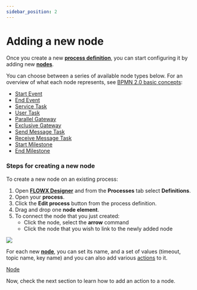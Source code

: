 ```yaml
---
sidebar_position: 2
---
```


# Adding a new node

Once you create a new [**process definition**](../../terms/flowx-process-definition), you can start configuring it by adding new [**nodes**](../../terms/flowx-node).

You can choose between a series of available node types below. For an overview of what each node represents, see [BPMN 2.0 basic concepts](../../platform-overview/frameworks-and-standards/business-process-industry-standards/intro-to-bpmn/bpmn-basic-concepts.md):

* [Start Event](../../building-blocks/node/start-end-node.md)
* [End Event](../../building-blocks/node/start-end-node.md)
* [Service Task](../../building-blocks/node/task-node.md)
* [User Task](../../building-blocks/node/user-task-node.md)
* [Parallel Gateway](../../building-blocks/node/parallel-gateway.md)
* [Exclusive Gateway](../../building-blocks/node/exclusive-gateway-node.md)
* [Send Message Task ](../../building-blocks/node/message-send-received-task-node.md)
* [Receive Message Task](../../building-blocks/node/message-send-received-task-node.md)
* [Start Milestone](../../building-blocks/node/milestone-node.md)
* [End Milestone](../../building-blocks/node/milestone-node.md)

### Steps for creating a new node

To create a new node on an existing process:

1. Open [**FLOWX Designer**](../../terms/flowx-ai-designer) and from the **Processes** tab select **Definitions**.
2. Open your **process**.
3. Click the **Edit process** button from the process definition.
4. Drag and drop one **node element**.
5. To connect the node that you just created:
   * Click the node, select the **arrow** command
   * Click the node that you wish to link to the newly added node

![](https://s3.eu-west-1.amazonaws.com/docx.flowx.ai/flowx-designer/process_flow_adding_a_node.gif)

For each new [**node**](../../terms/flowx-node), you can set its name, and a set of values (timeout, topic name, key name) and you can also add various [actions](../../building-blocks/actions/actions.md) to it.

[Node](../../building-blocks/node)

Now, check the next section to learn how to add an action to a node.